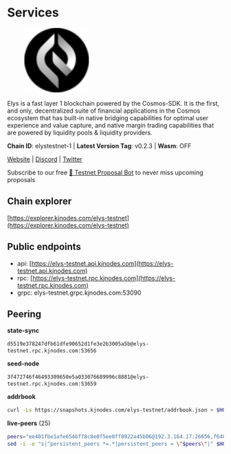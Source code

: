 # Services

<figure><img src="https://raw.githubusercontent.com/kj89/cosmos-images/main/logos/elys.png" width="150" alt=""><figcaption></figcaption></figure>

Elys is a fast layer 1 blockchain powered by the Cosmos-SDK.  It is the first, and only, decentralized suite of financial  applications in the Cosmos ecosystem that has built-in native  bridging capabilities for optimal user experience and value  capture, and native margin trading capabilities that are  powered by liquidity pools & liquidity providers.

**Chain ID**: elystestnet-1 | **Latest Version Tag**: v0.2.3 | **Wasm**: OFF

[Website](https://elys.network) | [Discord](https://discord.gg/R9Gr6Vh7vC) | [Twitter](https://twitter.com/elys_network)



Subscribe to our free [🤖 Testnet Proposal Bot](https://t.me/kjnodes_testnet_proposal_bot) to never miss upcoming proposals


## Chain explorer
[https://explorer.kjnodes.com/elys-testnet](https://explorer.kjnodes.com/elys-testnet)

## Public endpoints

* api: [https://elys-testnet.api.kjnodes.com](https://elys-testnet.api.kjnodes.com)
* rpc: [https://elys-testnet.rpc.kjnodes.com](https://elys-testnet.rpc.kjnodes.com)
* grpc: elys-testnet.grpc.kjnodes.com:53090

## Peering

**state-sync**

```text
d5519e378247dfb61dfe90652d1fe3e2b3005a5b@elys-testnet.rpc.kjnodes.com:53656
```

**seed-node**

```text
3f472746f46493309650e5a033076689996c8881@elys-testnet.rpc.kjnodes.com:53659
```

**addrbook**
```bash
curl -Ls https://snapshots.kjnodes.com/elys-testnet/addrbook.json > $HOME/.elys/config/addrbook.json
```

**live-peers** (25)
```bash
peers="ee401fbe1afe6546f78c8e0f5ee0ff8922a45b06@192.3.164.17:26656,f6480d5563172e7de0b97b666c4d503d7c4daae8@94.130.225.23:26656,0cbf883987ff0c8e72f6c75331b2af01c8074946@51.159.223.41:26656,d9f2e28e398d42fe7ca8ed322ee168b3e867bc95@65.108.199.222:34656,3f75a8743a5b9242cfbb57652defe540a4c1a5d4@137.184.154.151:26656,d5519e378247dfb61dfe90652d1fe3e2b3005a5b@65.109.68.190:53656,df8a39358aaa5d188f59ead77540bc96cf374f82@65.108.9.50:56656,d907ce9285951a2a063789df2f6bd4cc86b33d53@142.132.155.178:16656,3183a894566bbc5a4d55df6bf3636d2a9a942550@65.109.38.111:22056,00c65e06302fb35a1064d9aa4e528aaf98925aa8@65.108.105.48:22056,db03e6915cad62b2646ae72566ed19074a7707b6@95.217.144.107:22056,cdf9ae8529aa00e6e6703b28f3dcfdd37e07b27c@37.187.154.66:26656,4404a413b2f2a6ac20aa0424960972528bbcc9ff@31.220.84.183:27656,86987eeff225699e67a6543de3622b8a986cce28@91.183.62.162:26656,5c2a752c9b1952dbed075c56c600c3a79b58c395@178.211.139.77:27296,42d3a20613e443087ae5aec1f1e56c0a12cf8455@135.181.60.184:46656,f29fe386022c463b3945955efe2b753e3bcad9a9@45.151.122.202:26656,8d9845f7ef934ade824981b9145a26f00192b575@45.79.24.206:26656,eb07af5b4c6c0a208cdd8ca0187fe5da2e2602c2@64.226.103.162:26656,85f34862d3195daaeb6853369bd0439ed1804e8a@159.89.27.173:21956,1af9a47eae993ea84752fff373ec2c7eb27d5918@145.224.88.118:26656,734a87b41a015faf59a7d6266deea190421476c2@95.217.160.243:26656,af23cecc6b675b5785905199579de84ba36b0a10@65.109.175.192:53656,2357548a7ba90a7d4a99b047d9b449f376d70e1c@167.71.213.61:21956,54114ce29b4625d75760851e71921d27bba0032a@157.245.201.247:21956"
sed -i -e "s|^persistent_peers *=.*|persistent_peers = \"$peers\"|" $HOME/.elys/config/config.toml
```
